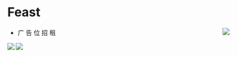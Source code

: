 # Feast

<div>

<img align="right" src="https://github-readme-stats.vercel.app/api/top-langs/?username=feast107&hide_langs=markdown&layout=compact&theme=radical" />

+ 广 告 位 招 租

<img align="left" src="https://github-readme-stats.vercel.app/api?username=feast107&show_icons=true&theme=radical" />

</div>


<img align="bo" src="https://count.getloli.com/get/@feast107?theme=rule34" />
